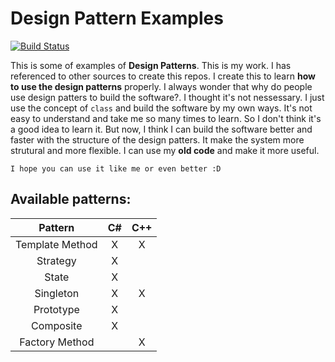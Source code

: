 Design Pattern Examples
==========
[![Build Status](https://travis-ci.org/hckhanh/DesignPatternExamples.svg?branch=master)](https://travis-ci.org/hckhanh/DesignPatternExamples)

This is some of examples of **Design Patterns**. This is my work.
I has referenced to other sources to create this repos.
I create this to learn **how to use the design patterns** properly.
I always wonder that why do people use design patters to build the software?.
I thought it's not nessessary. I just use the concept of `class` and build the software by my own ways.
It's not easy to understand and take me so many times to learn. So I don't think it's a good idea to learn it.
But now, I think I can build the software better and faster with the structure of the design patters.
It make the system more strutural and more flexible. I can use my **old code** and make it more useful.

    I hope you can use it like me or even better :D

Available patterns:
----------
|     Pattern     | C#  | C++ |
|:---------------:|:---:|:---:|
| Template Method |  X  |  X  |
|     Strategy    |  X  |     |
|      State      |  X  |     |
|    Singleton    |  X  |  X  |
|    Prototype    |  X  |     |
|    Composite    |  X  |     |
|  Factory Method |     |  X  |
